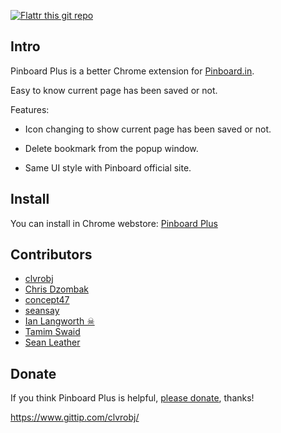 [![Flattr this git repo](http://api.flattr.com/button/flattr-badge-large.png)](https://flattr.com/submit/auto?user_id=clvrobj&url=http://github.com/clvrobj/Pinboard-Plus&title=Pinboard-Plus&language=&tags=github&category=software)

Intro
-----

Pinboard Plus is a better Chrome extension for [Pinboard.in](http://pinboard.in). 

Easy to know current page has been saved or not.

Features:

* Icon changing to show current page has been saved or not.

* Delete bookmark from the popup window.

* Same UI style with Pinboard official site.


Install
-------
You can install in Chrome webstore: [Pinboard Plus](https://chrome.google.com/webstore/detail/mphdppdgoagghpmmhodmfajjlloijnbd)

Contributors
------------
- [clvrobj](https://github.com/clvrobj)
- [Chris Dzombak](https://github.com/cdzombak)
- [concept47](https://github.com/concept47)
- [seansay](https://github.com/seansay)
- [Ian Langworth ☠](https://github.com/statico)
- [Tamim Swaid](https://twitter.com/tamimat)
- [Sean Leather](https://github.com/spl)

Donate
------
If you think Pinboard Plus is helpful, [please donate](https://www.gittip.com/clvrobj/), thanks!

<https://www.gittip.com/clvrobj/>